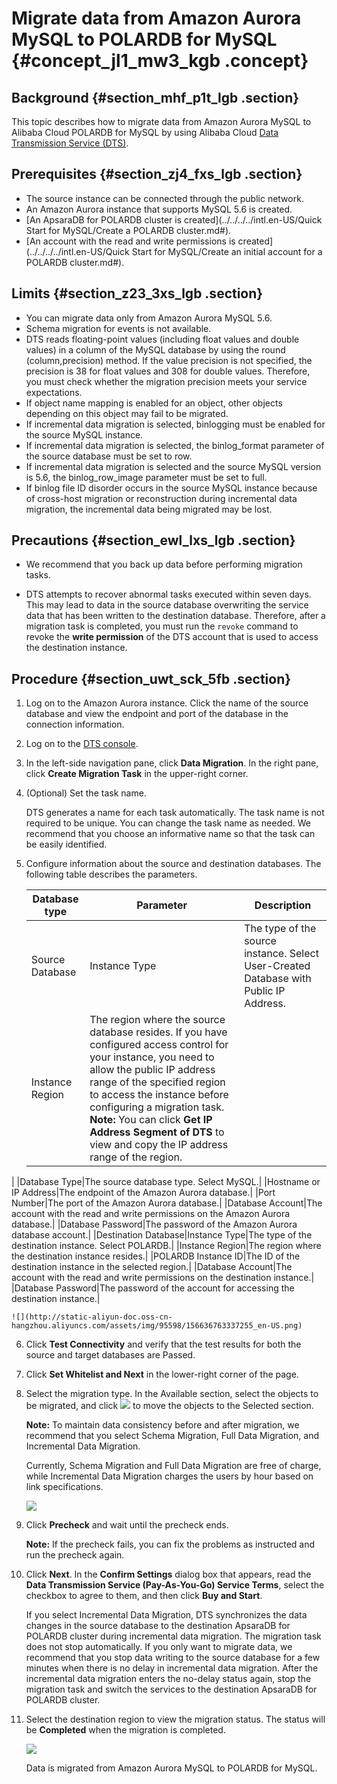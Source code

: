 # Migrate data from Amazon Aurora MySQL to POLARDB for MySQL {#concept_jl1_mw3_kgb .concept}

## Background {#section_mhf_p1t_lgb .section}

This topic describes how to migrate data from Amazon Aurora MySQL to Alibaba Cloud POLARDB for MySQL by using Alibaba Cloud [Data Transmission Service \(DTS\)](https://www.alibabacloud.com/help/product/26590.htm).

## Prerequisites {#section_zj4_fxs_lgb .section}

-   The source instance can be connected through the public network.
-   An Amazon Aurora instance that supports MySQL 5.6 is created.
-   [An ApsaraDB for POLARDB cluster is created](../../../../intl.en-US/Quick Start for MySQL/Create a POLARDB cluster.md#).
-   [An account with the read and write permissions is created](../../../../intl.en-US/Quick Start for MySQL/Create an initial account for a POLARDB cluster.md#).

## Limits {#section_z23_3xs_lgb .section}

-   You can migrate data only from Amazon Aurora MySQL 5.6.
-   Schema migration for events is not available.
-   DTS reads floating-point values \(including float values and double values\) in a column of the MySQL database by using the round \(column,precision\) method. If the value precision is not specified, the precision is 38 for float values and 308 for double values. Therefore, you must check whether the migration precision meets your service expectations.
-   If object name mapping is enabled for an object, other objects depending on this object may fail to be migrated.
-   If incremental data migration is selected, binlogging must be enabled for the source MySQL instance.
-   If incremental data migration is selected, the binlog\_format parameter of the source database must be set to row.
-   If incremental data migration is selected and the source MySQL version is 5.6, the binlog\_row\_image parameter must be set to full.
-   If binlog file ID disorder occurs in the source MySQL instance because of cross-host migration or reconstruction during incremental data migration, the incremental data being migrated may be lost.

## Precautions {#section_ewl_lxs_lgb .section}

-   We recommend that you back up data before performing migration tasks.

-   DTS attempts to recover abnormal tasks executed within seven days. This may lead to data in the source database overwriting the service data that has been written to the destination database. Therefore, after a migration task is completed, you must run the `revoke` command to revoke the **write permission** of the DTS account that is used to access the destination instance.


## Procedure {#section_uwt_sck_5fb .section}

1.  Log on to the Amazon Aurora instance. Click the name of the source database and view the endpoint and port of the database in the connection information.
2.  Log on to the [DTS console](https://dts.console.aliyun.com/).
3.  In the left-side navigation pane, click **Data Migration**. In the right pane, click **Create Migration Task** in the upper-right corner.
4.  \(Optional\) Set the task name.

    DTS generates a name for each task automatically. The task name is not required to be unique. You can change the task name as needed. We recommend that you choose an informative name so that the task can be easily identified.

5.  Configure information about the source and destination databases. The following table describes the parameters.

    |Database type|Parameter|Description|
    |-------------|---------|-----------|
    |Source Database|Instance Type|The type of the source instance. Select User-Created Database with Public IP Address.|
    |Instance Region|The region where the source database resides. If you have configured access control for your instance, you need to allow the public IP address range of the specified region to access the instance before configuring a migration task. **Note:** You can click **Get IP Address Segment of DTS** to view and copy the IP address range of the region.

 |
    |Database Type|The source database type. Select MySQL.|
    |Hostname or IP Address|The endpoint of the Amazon Aurora database.|
    |Port Number|The port of the Amazon Aurora database.|
    |Database Account|The account with the read and write permissions on the Amazon Aurora database.|
    |Database Password|The password of the Amazon Aurora database account.|
    |Destination Database|Instance Type|The type of the destination instance. Select POLARDB.|
    |Instance Region|The region where the destination instance resides.|
    |POLARDB Instance ID|The ID of the destination instance in the selected region.|
    |Database Account|The account with the read and write permissions on the destination instance.|
    |Database Password|The password of the account for accessing the destination instance.|

    ![](http://static-aliyun-doc.oss-cn-hangzhou.aliyuncs.com/assets/img/95598/156636763337255_en-US.png)

6.  Click **Test Connectivity** and verify that the test results for both the source and target databases are Passed.
7.  Click **Set Whitelist and Next** in the lower-right corner of the page.
8.  Select the migration type. In the Available section, select the objects to be migrated, and click ![](http://static-aliyun-doc.oss-cn-hangzhou.aliyuncs.com/assets/img/95598/156636763337264_en-US.png) to move the objects to the Selected section.

    **Note:** To maintain data consistency before and after migration, we recommend that you select Schema Migration, Full Data Migration, and Incremental Data Migration.

    Currently, Schema Migration and Full Data Migration are free of charge, while Incremental Data Migration charges the users by hour based on link specifications.

    ![](http://static-aliyun-doc.oss-cn-hangzhou.aliyuncs.com/assets/img/95598/156636763437261_en-US.png)

9.  Click **Precheck** and wait until the precheck ends.

    **Note:** If the precheck fails, you can fix the problems as instructed and run the precheck again.

10. Click **Next**. In the **Confirm Settings** dialog box that appears, read the **Data Transmission Service \(Pay-As-You-Go\) Service Terms**, select the checkbox to agree to them, and then click **Buy and Start**.

    If you select Incremental Data Migration, DTS synchronizes the data changes in the source database to the destination ApsaraDB for POLARDB cluster during incremental data migration. The migration task does not stop automatically. If you only want to migrate data, we recommend that you stop data writing to the source database for a few minutes when there is no delay in incremental data migration. After the incremental data migration enters the no-delay status again, stop the migration task and switch the services to the destination ApsaraDB for POLARDB cluster.

11. Select the destination region to view the migration status. The status will be **Completed** when the migration is completed.

    ![](http://static-aliyun-doc.oss-cn-hangzhou.aliyuncs.com/assets/img/95598/156636763637263_en-US.png)

    Data is migrated from Amazon Aurora MySQL to POLARDB for MySQL.


